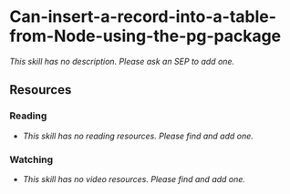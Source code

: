 # Can-insert-a-record-into-a-table-from-Node-using-the-pg-package

_This skill has no description. Please ask an SEP to add one._

## Resources

### Reading

- _This skill has no reading resources. Please find and add one._

### Watching

- _This skill has no video resources. Please find and add one._
